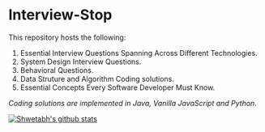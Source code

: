 # Interview-Stop

This repository hosts the following:

1. Essential Interview Questions Spanning Across Different Technologies.
1. System Design Interview Questions.
1. Behavioral Questions.
1. Data Struture and Algorithm Coding solutions.
1. Essential Concepts Every Software Developer Must Know.

<i>Coding solutions are implemented in Java, Vanilla JavaScript and Python.</i>

[![Shwetabh's github stats](https://github-readme-stats.vercel.app/api?username=shwetabh1)](https://github.com/anuraghazra/github-readme-stats)
